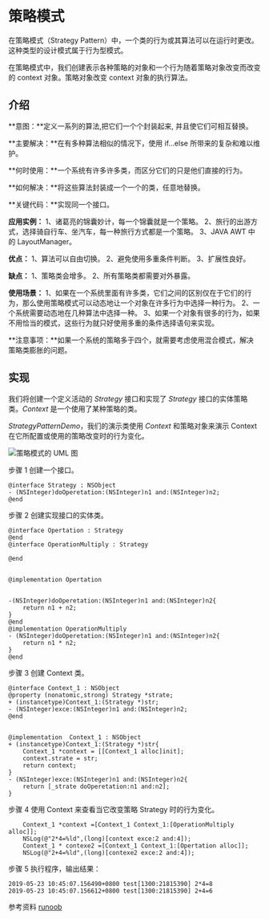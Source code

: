 # 策略模式

在策略模式（Strategy Pattern）中，一个类的行为或其算法可以在运行时更改。这种类型的设计模式属于行为型模式。

在策略模式中，我们创建表示各种策略的对象和一个行为随着策略对象改变而改变的 context 对象。策略对象改变 context 对象的执行算法。

## 介绍

**意图：**定义一系列的算法,把它们一个个封装起来, 并且使它们可相互替换。

**主要解决：**在有多种算法相似的情况下，使用 if...else 所带来的复杂和难以维护。

**何时使用：**一个系统有许多许多类，而区分它们的只是他们直接的行为。

**如何解决：**将这些算法封装成一个一个的类，任意地替换。

**关键代码：**实现同一个接口。

**应用实例：** 1、诸葛亮的锦囊妙计，每一个锦囊就是一个策略。 2、旅行的出游方式，选择骑自行车、坐汽车，每一种旅行方式都是一个策略。 3、JAVA AWT 中的 LayoutManager。

**优点：** 1、算法可以自由切换。 2、避免使用多重条件判断。 3、扩展性良好。

**缺点：** 1、策略类会增多。 2、所有策略类都需要对外暴露。

**使用场景：** 1、如果在一个系统里面有许多类，它们之间的区别仅在于它们的行为，那么使用策略模式可以动态地让一个对象在许多行为中选择一种行为。 2、一个系统需要动态地在几种算法中选择一种。 3、如果一个对象有很多的行为，如果不用恰当的模式，这些行为就只好使用多重的条件选择语句来实现。

**注意事项：**如果一个系统的策略多于四个，就需要考虑使用混合模式，解决策略类膨胀的问题。

## 实现

我们将创建一个定义活动的 *Strategy* 接口和实现了 *Strategy* 接口的实体策略类。*Context* 是一个使用了某种策略的类。

*StrategyPatternDemo*，我们的演示类使用 *Context* 和策略对象来演示 Context 在它所配置或使用的策略改变时的行为变化。

![策略模式的 UML 图](http://upload-images.jianshu.io/upload_images/783986-df99834ed3c5645d.jpg?imageMogr2/auto-orient/strip%7CimageView2/2/w/1240)

步骤 1
创建一个接口。
```
@interface Strategy : NSObject
- (NSInteger)doOperetation:(NSInteger)n1 and:(NSInteger)n2;
@end
```
步骤 2
创建实现接口的实体类。
```
@interface Opertation : Strategy
@end
@interface OperationMultiply : Strategy

@end


@implementation Opertation


-(NSInteger)doOperetation:(NSInteger)n1 and:(NSInteger)n2{
    return n1 + n2;
}
@end
@implementation OperationMultiply
- (NSInteger)doOperetation:(NSInteger)n1 and:(NSInteger)n2{
    return n1 * n2;
}
@end
```
步骤 3
创建 Context 类。
```
@interface Context_1 : NSObject
@property (nonatomic,strong) Strategy *strate;
+ (instancetype)Context_1:(Strategy *)str;
- (NSInteger)exce:(NSInteger)n1 and:(NSInteger)n2;
@end


@implementation  Context_1 : NSObject
+ (instancetype)Context_1:(Strategy *)str{
    Context_1 *context = [[Context_1 alloc]init];
    context.strate = str;
    return context;
}
- (NSInteger)exce:(NSInteger)n1 and:(NSInteger)n2{
    return [_strate doOperetation:n1 and:n2];
}
```
步骤 4
使用 Context 来查看当它改变策略 Strategy 时的行为变化。
```
    Context_1 *context =[Context_1 Context_1:[OperationMultiply alloc]];
    NSLog(@"2*4=%ld",(long)[context exce:2 and:4]);
    Context_1 * contexe2 =[Context_1 Context_1:[Opertation alloc]];
    NSLog(@"2+4=%ld",(long)[contexe2 exce:2 and:4]);
```
步骤 5
执行程序，输出结果：
```
2019-05-23 10:45:07.156490+0800 test[1300:21815390] 2*4=8
2019-05-23 10:45:07.156612+0800 test[1300:21815390] 2+4=6
```
参考资料
[runoob](https://www.runoob.com/design-pattern/design-pattern-intro.html)
